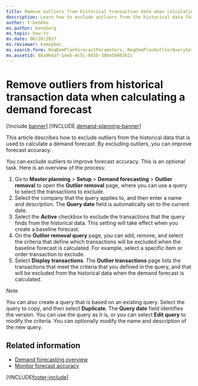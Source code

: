 ```yaml
---
title: Remove outliers from historical transaction data when calculating a demand forecast
description: Learn how to exclude outliers from the historical data that is used to calculate a demand forecast. By excluding outliers, you can improve forecast accuracy.
author: t-benebo
ms.author: benebotg
ms.topic: how-to
ms.date: 06/20/2017
ms.reviewer: kamaybac
ms.search.form: ReqDemPlanForecastParameters, ReqDemPlanOutlierQuerySetup, ReqDemPlanOutlierQueryPreview
ms.assetid: 88a964af-14eb-4c5c-945b-388e5908362c
---
```


# Remove outliers from historical transaction data when calculating a demand forecast

[!include [banner](../includes/banner.md)]
[!INCLUDE [demand-planning-banner](../includes/demand-planning-banner.md)]

This article describes how to exclude outliers from the historical data that is used to calculate a demand forecast. By excluding outliers, you can improve forecast accuracy.

You can exclude outliers to improve forecast accuracy. This is an optional task. Here is an overview of the process:

1. Go to **Master planning** &gt; **Setup** &gt; **Demand forecasting** &gt; **Outlier removal** to open the **Outlier removal** page, where you can use a query to select the transactions to exclude.
1. Select the company that the query applies to, and then enter a name and description. The **Query date** field is automatically set to the current date.
1. Select the **Active** checkbox to exclude the transactions that the query finds from the historical data. This setting will take effect when you create a baseline forecast.
1. On the **Outlier removal query** page, you can add, remove, and select the criteria that define which transactions will be excluded when the baseline forecast is calculated. For example, select a specific item or order transaction to exclude.
1. Select **Display transactions**. The **Outlier transactions** page lists the transactions that meet the criteria that you defined in the query, and that will be excluded from the historical data when the demand forecast is calculated.

> [!NOTE]
> You can also create a query that is based on an existing query. Select the query to copy, and then select **Duplicate**. The **Query date** field identifies the version. You can use the query as it is, or you can select **Edit query** to modify the criteria. You can optionally modify the name and description of the new query.

## Related information

- [Demand forecasting overview](introduction-demand-forecasting.md)
- [Monitor forecast accuracy](monitor-forecast-accuracy.md)

[!INCLUDE[footer-include](../../includes/footer-banner.md)]
